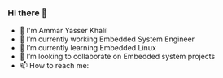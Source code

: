 ### Hi there 👋

- 👋 I'm Ammar Yasser Khalil
- 🔭 I’m currently working Embedded System Engineer
- 🌱 I’m currently learning Embedded Linux
- 👯 I’m looking to collaborate on Embedded system projects
- 📫 How to reach me: 

<!--
**Ammarkhalil07/Ammarkhalil07** is a ✨ _special_ ✨ repository because its `README.md` (this file) appears on your GitHub profile.

Here are some ideas to get you started:

- 🔭 I’m currently working on ...
- 🌱 I’m currently learning ...
- 👯 I’m looking to collaborate on ...
- 🤔 I’m looking for help with ...
- 💬 Ask me about ...
- 📫 How to reach me: ...
- 😄 Pronouns: ...
- ⚡ Fun fact: ...
-->
